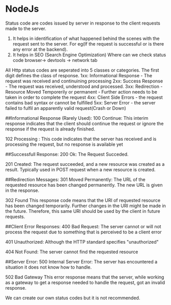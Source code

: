 # NodeJs

<!-- LocalHost -->

<!-- What are HTTP Status Code -->

Status code are codes issued by server in response to the client requests made to the server.
1. It helps in identification of what happened behind the scenes with the request sent to the server.
For eg(If the request is successful or is there any error at the backend).
2. It helps in SEO (Search Engine Optimization) 
Where can we check status code
browser-> devtools -> network tab

All Http status codes are seperated into 5 classes or categories.
The first digit defines the class of response.
1xx: Informational Response - The request was received and continuining processing 
2xx: Success Response - The request was received, understood and processed.
3xx: Redirection - Resource Moved Temporerily or permanent - Further action needs to be taken in order to complete the request
4xx: Client Side Errors - the request contains bad syntax or cannot be fulfilled
5xx: Server Error - the server failed to fulfil an apparently valid request(Crash or Down)

##Informational Response (Rarely Used):
100 Continue: This interim response indicates that the client should continue the request or ignore the response if the request is already finished. 

102 Processing : This code indicates that the server has received and is processing the request, but no response is available yet

##Successfull Response:
200 Ok: The Request Succeded.

201 Created: The request succeeded, and a new resource was created as a result. 
Typically used in POST request when a new resource is created.

##Redirection Messages:
301 Moved Permanently:
The URL of the requested resource has been changed permanently. The new URL is given in the response.

302 Found
This response code means that the URI of requested resource has been changed temporarily. Further changes in the URI might be made in the future. Therefore, this same URI should be used by the client in future requests.

##Client Error Responses:
400 Bad Request:
The server cannot or will not process the request due to something that is perceived to be a client error 

401 Unauthorized:
Although the HTTP standard specifies "unauthorized"

404 Not Found:
The server cannot find the requested resource

##Server Error:
500 Internal Server Error:
The server has encountered a situation it does not know how to handle.

502 Bad Gateway
This error response means that the server, while working as a gateway to get a response needed to handle the request, got an invalid response.


We can create our own status codes but it is not recommended.

